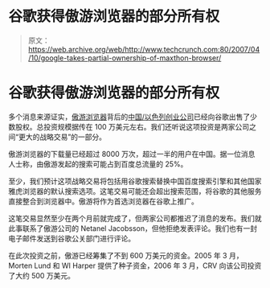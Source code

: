 # 谷歌获得傲游浏览器的部分所有权

> 原文：<https://web.archive.org/web/http://www.techcrunch.com:80/2007/04/10/google-takes-partial-ownership-of-maxthon-browser/>

# 谷歌获得傲游浏览器的部分所有权

 [](https://web.archive.org/web/20230328112814/http://www.maxthon.com/) 多个消息来源证实，[傲游浏览器](https://web.archive.org/web/20230328112814/http://www.maxthon.com/)背后的[中国/以色列创业公司](https://web.archive.org/web/20230328112814/https://techcrunch.com/2006/02/28/maxthon-the-browser-that-rocks/)已经向谷歌出售了少数股权。总投资规模据传在 100 万美元左右。我们还听说这项投资是两家公司之间“更大的战略交易”的一部分。

傲游浏览器的下载量已经超过 8000 万次，超过一半的用户在中国。据一位消息人士称，由傲游发起的搜索可能占到百度总流量的 25%。

至少，我们预计这项战略交易将包括用谷歌搜索替换中国百度搜索引擎和其他国家雅虎浏览器的默认搜索选项。这笔交易可能还会超出搜索范围，将谷歌的其他服务直接整合到浏览器中。傲游将作为首选浏览器在谷歌上推广。

这笔交易显然至少在两个月前就完成了，但两家公司都推迟了消息的发布。我们就此事联系了傲游公司的 Netanel Jacobsson，但他拒绝发表评论。我们也有一封电子邮件发送到谷歌公关部门进行评论。

在此次投资之前，傲游已经筹集了不到 600 万美元的资金。2005 年 3 月，Morten Lund 和 WI Harper 提供了种子资金，2006 年 3 月，CRV 向该公司投资了大约 500 万美元。